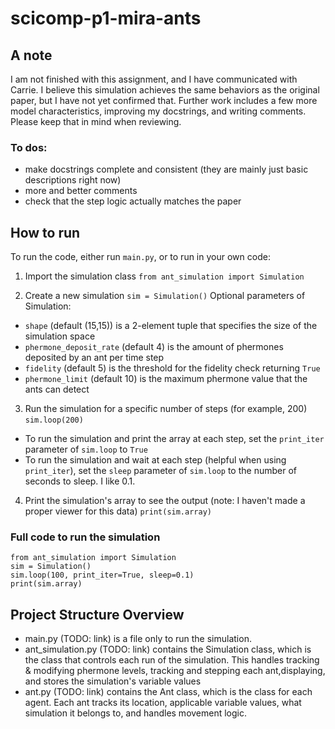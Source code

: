 # scicomp-p1-mira-ants

## A note
I am not finished with this assignment, and I have communicated with Carrie. I believe this simulation achieves the same behaviors as the original paper, but I have not yet confirmed that. Further work includes a few more model characteristics, improving my docstrings, and writing comments. Please keep that in mind when reviewing.

### To dos:
- make docstrings complete and consistent (they are mainly just basic descriptions right now)
- more and better comments
- check that the step logic actually matches the paper

## How to run

To run the code, either run `main.py`, or to run in your own code:

1. Import the simulation class
`from ant_simulation import Simulation`

2. Create a new simulation
`sim = Simulation()`
Optional parameters of Simulation:
- `shape` (default (15,15)) is a 2-element tuple that specifies the size of the simulation space
- `phermone_deposit_rate` (default 4) is the amount of phermones deposited by an ant per time step
- `fidelity` (default 5) is the threshold for the fidelity check returning `True`
- `phermone_limit` (default 10) is the maximum phermone value that the ants can detect

3. Run the simulation for a specific number of steps (for example, 200)
`sim.loop(200)`

- To run the simulation and print the array at each step, set the `print_iter` parameter of `sim.loop` to `True`
- To run the simulation and wait at each step (helpful when using `print_iter`), set the `sleep` parameter of `sim.loop` to the number of seconds to sleep. I like 0.1.

4. Print the simulation's array to see the output (note: I haven't made a proper viewer for this data)
`print(sim.array)`

### Full code to run the simulation

```
from ant_simulation import Simulation
sim = Simulation()
sim.loop(100, print_iter=True, sleep=0.1)
print(sim.array)
```

## Project Structure Overview

- main.py (TODO: link) is a file only to run the simulation.
- ant_simulation.py (TODO: link) contains the Simulation class, which is the class that controls each run of the simulation. This handles tracking & modifying phermone levels, tracking and stepping each ant,displaying, and stores the simulation's variable values
- ant.py (TODO: link) contains the Ant class, which is the class for each agent. Each ant tracks its location, applicable variable values, what simulation it belongs to, and handles movement logic.